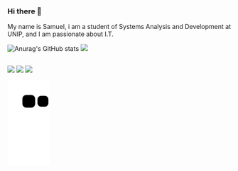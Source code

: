 ### Hi there 👋
My name is Samuel, i am a student of Systems Analysis and Development at UNIP, and I am passionate about I.T.




![Anurag's GitHub stats](https://github-readme-stats.vercel.app/api?username=saturnz0&show_icons=true&theme=radical)
<img height="180em" src="https://github-readme-stats.vercel.app/api/top-langs/?username=rafaballerini&layout=compact&langs_count=16&theme=dracula"/>
##

<div>
  <a href="https://www.linkedin.com/in/samueldemourasousa" target="_blank"><img src="https://img.shields.io/badge/-LinkedIn-%230077B5?style=for-the-badge&logo=linkedin&logoColor=white" target="_blank"></a>
 <a href="https://instagram.com/saturnz0" target="_blank"><img src="https://img.shields.io/badge/-Instagram-%23E4405F?style=for-the-badge&logo=instagram&logoColor=white" target="_blank"></a>
 <a href = "mailto: samuel.moura217@gmail.com"><img src="https://img.shields.io/badge/-Gmail-%23EA4335?style=for-the-badge&logo=gmail&logoColor=white" target="_blank"></a>

  ![Snake animation](https://github.com/rafaballerini/rafaballerini/blob/output/github-contribution-grid-snake.svg)
   
</div>
